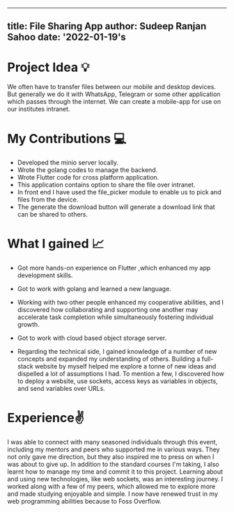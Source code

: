 
---
title: File Sharing App
author: Sudeep Ranjan Sahoo
date: '2022-01-19's
---

# Project Idea 💡

We often have to transfer files between our mobile and desktop devices. But generally we do it with WhatsApp, Telegram or some other application which passes through the internet. We can create a mobile-app for use on our institutes intranet.



# My Contributions 💻

- Developed the minio server locally.
- Wrote the golang codes to manage the backend.
- Wrote Flutter code for cross platform application.
- This application contains option to share the file over intranet.
- In front end I have used the file_picker module to enable us to pick and files from the device.
- The generate the download button will generate a download link that can be shared to others.


# What I gained 📈


- Got more hands-on experience on Flutter ,which enhanced my app development skills.

- Got to work with golang and learned a new language.

- Working with two other people enhanced my cooperative abilities, and I discovered how collaborating and supporting one another may accelerate task   completion while simultaneously fostering individual growth.

- Got to work with cloud based object storage server.

- Regarding the technical side, I gained knowledge of a number of new concepts and expanded my understanding of others. Building a full-stack website by myself helped me explore a tonne of new ideas and dispelled a lot of assumptions I had. To mention a few, I discovered how to deploy a website, use sockets, access keys as variables in objects, and send variables over URLs.



# Experience✌️ 

I was able to connect with many seasoned individuals through this event, including my mentors and peers who supported me in various ways. They not only gave me direction, but they also inspired me to press on when I was about to give up. In addition to the standard courses I'm taking, I also learnt how to manage my time and commit it to this project. Learning about and using new technologies, like web sockets, was an interesting journey. I worked along with a few of my peers, which allowed me to explore more and made studying enjoyable and simple. I now have renewed trust in my web programming abilities because to Foss Overflow. 
